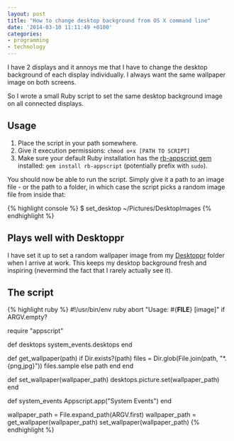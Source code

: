 ```yaml
---
layout: post
title: "How to change desktop background from OS X command line"
date: '2014-03-10 11:11:49 +0100'
categories:
- programming
- technology
---
```


I have 2 displays and it annoys me that I have to change the desktop background of each display individually. I always want the same wallpaper image on both screens.

So I wrote a small Ruby script to set the same desktop background image on all connected displays.

<!-- more -->

## Usage

1. Place the script in your path somewhere.
2. Give it execution permissions: `chmod o+x [PATH TO SCRIPT]`
3. Make sure your default Ruby installation has the [rb-appscript gem](http://rubygems.org/gems/rb-appscript) installed: `gem install rb-appscript` (potentially prefix with `sudo`).

You should now be able to run the script. Simply give it a path to an image file - or the path to a folder, in which case the script picks a random image file from inside that:

{% highlight console %}
$ set_desktop ~/Pictures/DesktopImages
{% endhighlight %}

## Plays well with Desktoppr

I have set it up to set a random wallpaper image from my [Desktoppr](https://www.desktoppr.co/) folder when I arrive at work. This keeps my desktop background fresh and inspiring (nevermind the fact that I rarely actually see it).

## The script

{% highlight ruby %}
#!/usr/bin/env ruby
abort "Usage: #{__FILE__} [image]" if ARGV.empty?

require "appscript"

def desktops
  system_events.desktops
end

def get_wallpaper(path)
  if Dir.exists?(path)
    files = Dir.glob(File.join(path, "*.{png,jpg}"))
    files.sample
  else
    path
  end
end

def set_wallpaper(wallpaper_path)
  desktops.picture.set(wallpaper_path)
end

def system_events
  Appscript.app("System Events")
end

wallpaper_path = File.expand_path(ARGV.first)
wallpaper_path = get_wallpaper(wallpaper_path)
set_wallpaper(wallpaper_path)
{% endhighlight %}
